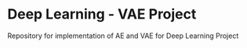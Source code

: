 # Deep Learning - VAE Project
Repository for implementation of AE and VAE for Deep Learning Project

